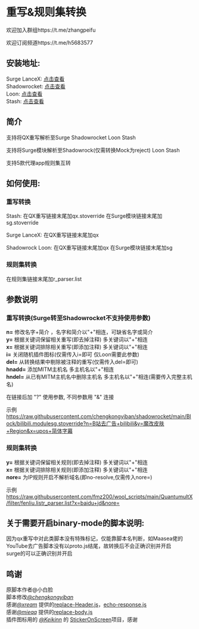 # 重写&规则集转换
欢迎加入群组https://t.me/zhangpeifu

欢迎订阅频道https://t.me/h5683577

## 安装地址:
   Surge LanceX: [点击查看](https://raw.githubusercontent.com/chengkongyiban/Surge/main/modules/QX_to_Surge.sgmodule)  
   Shadowrocket: [点击查看](https://raw.githubusercontent.com/chengkongyiban/shadowrocket/main/Block/QX_to_Shadowrocket.module)  
   Loon: [点击查看](https://raw.githubusercontent.com/chengkongyiban/Loon/main/Loon-Gallery/Rewrite_to_Loon.plugin)  
   Stash: [点击查看](https://raw.githubusercontent.com/chengkongyiban/stash/main/override_Store/Rewrite_to_Stash.stoverride)  
  
## 简介

支持将QX重写解析至Surge Shadowrocket Loon Stash  
  
支持将Surge模块解析至Shadowrock(仅需转换Mock为reject) Loon Stash  
  
支持5款代理app规则集互转  
  

## 如何使用:  
### 重写转换  
   Stash: 在QX重写链接末尾加qx.stoverride  在Surge模块链接末尾加sg.stoverride  
  
   Surge LanceX: 在QX重写链接末尾加qx  
  
   Shadowrock Loon: 在QX重写链接末尾加qx  在Surge模块链接末尾加sg  
  
### 规则集转换  
   在规则集链接末尾加r_parser.list  

## 参数说明  
### 重写转换(Surge转至Shadowrocket不支持使用参数)  
   **n=**  修改名字+简介 ，名字和简介以"+"相连，可缺省名字或简介  
   **y=**  根据关键词保留相关重写(即去掉注释) 多关键词以"+"相连  
   **x=**  根据关键词排除相关重写(即添加注释) 多关键词以"+"相连  
   **i=**  关闭随机插件图标(仅需传入i=即可 仅Loon需要此参数)  
   **del=** 从转换结果中剔除被注释的重写(仅需传入del=即可)  
   **hnadd=** 添加MITM主机名 多主机名以"+"相连  
   **hndel=** 从已有MITM主机名中删除主机名 多主机名以"+"相连(需要传入完整主机名)  
  
   在链接后加 "?" 使用参数, 不同参数用 "&" 连接  

   示例 https://raw.githubusercontent.com/chengkongyiban/shadowrocket/main/Block/bilibili.modulesg.stoverride?n=B站去广告+bilibili&y=魔改皮肤+Region&x=upos+简体字幕  

### 规则集转换  
   **y=**  根据关键词保留相关规则(即去掉注释) 多关键词以"+"相连  
   **x=**  根据关键词排除相关规则(即添加注释) 多关键词以"+"相连  
   **nore=**  为IP规则开启不解析域名(即no-resolve,仅需传入nore=)  

   示例 https://raw.githubusercontent.com/fmz200/wool_scripts/main/QuantumultX/filter/fenliu.listr_parser.list?x=baidu+jd&nore=  

## 关于需要开启binary-mode的脚本说明:  
   因为qx重写中对此类脚本没有特殊标记，仅能靠脚本名判断，如Maasea佬的YouTube去广告脚本没有以proto.js结尾，故转换后不会正确识别并开启  
   surge的可以正确识别并开启  

## 鸣谢  
原脚本作者@小白脸  
脚本修改[*@chengkongyiban*](https://github.com/chengkongyiban)  
感谢[*@xream*](https://github.com/xream) 提供的[replace-Header.js](https://github.com/xream/scripts/raw/main/surge/modules/replace-header/index.js)，[echo-response.js](https://github.com/xream/scripts/raw/main/surge/modules/echo-response/index.js)  
感谢[*@mieqq*](https://github.com/mieqq) 提供的[replace-body.js](https://github.com/mieqq/mieqq/raw/master/replace-body.js)  
插件图标用的 [*@Keikinn*](https://github.com/Keikinn) 的 [StickerOnScreen](https://github.com/KeiKinn/StickerOnScreen)项目，感谢  
